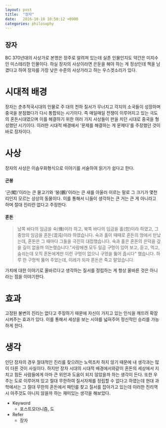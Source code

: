 ```yaml
---
layout: post
title:  "장자"
date:   2016-10-18 10:50:12 +0900
categories: philosophy
---
```


## 장자
BC 370년대의 사상가로 본명은 장주로 알려져 있는데 실존 인물인지도 약간은 미지수인 미스테리한 인물이다.
하실 장자의 사상이라면 은둔을 해야 하는 게 정상인데 책을 남겼다고 하여 장자를 가장 낮은 수준의 사상가라고 하는 우스겟소리가 있다.

# 시대적 배경
장자는 춘추적국시대의 인물로 주 대의 천하 질서가 무너지고 각지의 소국들이 성장하며 중국을 분점했다가 다시 통합되는 시기이다.
즉 매일매일 전쟁이 이루어지고 있는 극도의 혼돈시대였으며 이를 해결하기 위한 여러 가지 사상들이 판을 치던 시대로 중국을 형성했던 시기이다.
이러한 시대적 배경에서 '문제를 해결하는 게 문제다'를 주장했던 것이 바로 장자이다.

# 사상
장자의 사상은 이솝우화형식으로 이야기를 서술하여 읽기가 쉽다고 한다.

#### 곤붕
‘곤(鯤)’이라는 큰 물고기와 ‘붕(鵬)’이라는 큰 새를 아울러 이르는 말로 그 크기가 몇천 리인지 모르는 상상의 동물이다.
이를 통해서 니들이 생각하는 큰 거는 큰 게 아니라고 하며 절대 진리란 없다고 주장한다.

#### 혼돈

> 남쪽 바다의 임금을 숙(儵)이라 하고, 북쪽 바다의 임금을 홀(忽)이라 하였고, 그 중앙의 임금을 혼돈(混沌)이라 하였습니다. 숙과 홀이 때때로 혼돈의 땅에서 만났는데, 혼돈은 그 때마다 그들을 극진히 대접했습니다. 숙과 홀은 혼돈의 은덕을 갚을 길이 없을까 의논했습니다."사람에겐 모두 일곱 구멍이 있어 보고, 듣고, 먹고, 숨쉬는데 오직 혼돈에게만 이런 구멍이 없으니 구멍을 뚫어 줍시다" 했습니다. 하루 한 구멍씩 뚫어 주었는데, 이레가 되자 혼돈은 죽고 말았습니다.

가치에 대한 이야기로 올바르다고 생각하는 질서를 정립하는 게 항상 올바른 것은 아니라는 점을 이야기한다.

# 효과

고정된 불변의 진리는 없다고 주장하기 때문에 자신이 가지고 있는 인식을 깨뜨려 확장 시켜주는 효과가 있다.
이를 통해서 세상을 보는 시야를 넓혀주어 정신적인 승리를 가능하게 한다.

# 생각

인단 장자의 경우 절대적인 진리를 찾으려는 노력조차 하지 않기 때문에 내 생각과는 많이 다른 것이 사실이다. 하지만 장자 시대의 시대적 배경에서와같이 혼돈의 세상에서 지치고 힘든
사람들에게 아마 큰 위안과 도움이 되지 않았을까 하는 생각이 든다. 또한 우주는 도로 이루어져 있고 절대 무한하여 질서자체를 정립할 수 없다고 하였는데 현대 과학에서는 그 절대 무한의 혼돈에서 패턴를 찾고 질서를 잡아가고 있는데 이러한 진리역시 아주것도 아니지 않을까 하는 재미있는 생각을 해보았다.

- Keyword
  - 포스트모더니즘, 도
- Refer
  - 장자
